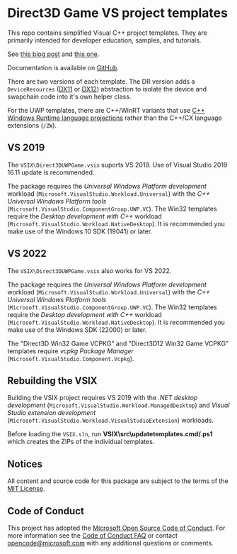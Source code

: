 # Direct3D Game VS project templates
This repo contains simplified Visual C++ project templates. They are primarily intended for developer education, samples, and tutorials.

See [this blog post](https://walbourn.github.io/direct3d-win32-game-visual-studio-template/) and [this one](https://walbourn.github.io/direct3d-game-visual-studio-templates-redux/).

Documentation is available on [GitHub](https://github.com/walbourn/directx-vs-templates/wiki).

There are two versions of each template. The DR version adds a ``DeviceResources`` ([DX11](https://github.com/Microsoft/DirectXTK/wiki/DeviceResources) or [DX12](https://github.com/Microsoft/DirectXTK12/wiki/DeviceResources)) abstraction to isolate the device and swapchain code into it's own helper class.

For the UWP templates, there are C++/WinRT variants that use [C++ Windows Runtime language projections](https://docs.microsoft.com/en-us/windows/uwp/cpp-and-winrt-apis/) rather than the C++/CX language extensions (``/ZW``).

## VS 2019

The ``VSIX\Direct3DUWPGame.vsix`` suports VS 2019. Use of Visual Studio 2019 16.11 update is recommended.

The package requires the *Universal Windows Platform development* workload (``Microsoft.VisualStudio.Workload.Universal``) with the *C++ Universal Windows Platform tools* (``Microsoft.VisualStudio.ComponentGroup.UWP.VC``). The Win32 templates require the *Desktop development with C++* workload (``Microsoft.VisualStudio.Workload.NativeDesktop``). It is recommended you make use of the Windows 10 SDK (19041) or later.

## VS 2022

The ``VSIX\Direct3DUWPGame.vsix`` also works for VS 2022.

The package requires the *Universal Windows Platform development* workload (``Microsoft.VisualStudio.Workload.Universal``) with the *C++ Universal Windows Platform tools* (``Microsoft.VisualStudio.ComponentGroup.UWP.VC``). The Win32 templates require the *Desktop development with C++* workload (``Microsoft.VisualStudio.Workload.NativeDesktop``). It is recommended you make use of the Windows SDK (22000) or later.

The "Direct3D Win32 Game VCPKG" and "Direct3D12 Win32 Game VCPKG" templates require *vcpkg Package Manager* (``Microsoft.VisualStudio.Component.Vcpkg``).

## Rebuilding the VSIX

Building the VSIX project requires VS 2019 with the *.NET desktop development* (``Microsoft.VisualStudio.Workload.ManagedDesktop``) and *Visual Studio extension development* (``Microsoft.VisualStudio.Workload.VisualStudioExtension``)  workloads.

Before loading the `VSIX.sln`, run **VSIX\src\updatetemplates.cmd/.ps1** which creates the ZIPs of the individual templates.

## Notices

All content and source code for this package are subject to the terms of the [MIT License](https://github.com/walbourn/directx-vs-templates/blob/main/LICENSE).

## Code of Conduct

This project has adopted the [Microsoft Open Source Code of Conduct](https://opensource.microsoft.com/codeofconduct/). For more information see the [Code of Conduct FAQ](https://opensource.microsoft.com/codeofconduct/faq/) or contact [opencode@microsoft.com](mailto:opencode@microsoft.com) with any additional questions or comments.
